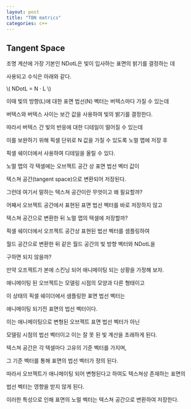 ```yaml
---
layout: post
title: "TBN matrics"
categories: c++
---
```


## Tangent Space

조명 계산에 가장 기본인 NDotL은 빛이 입사하는 표면의 밝기를 결정하는 데 

사용되고 수식은 아래와 같다.

\\( NDotL = N · L \\)

이때 빛의 방향(L)에 대한 표면 법선(N) 벡터는 버텍스마다 가질 수 있는데

버텍스와 버텍스 사이는 보간 값을 사용하여 빛의 밝기를 결정한다.

따라서 버텍스 간 빛의 반응에 대한 디테일이 떨어질 수 있는데 

이를 보완하기 위해 픽셀 단위로 N 값을 가질 수 있도록 노멀 맵에 저장 후 

픽셀 쉐이더에서 사용하여 디테일을 올릴 수 있다.

노멀 맵의 각 텍셀에는 오브젝트 공간 상 표면 법선 벡터 값이

텍스쳐 공간(tangent space)으로 변환되어 저장된다.

그런데 여기서 말하는 텍스쳐 공간이란 무엇이고 왜 필요할까?

어째서 오브젝트 공간에서 표현된 표면 법선 벡터를 바로 저장하지 않고 

텍스쳐 공간으로 변환한 뒤 노멀 맵의 텍셀에 저장할까?

픽셀 쉐이더에서 오프젝트 공간상 표현된 법선 벡터를 셈플링하여 

월드 공간으로 변환한 뒤 같은 월드 공간의 빛 방향 벡터와 NDotL을 

구하면 되지 않을까?

만약 오프젝트가 본에 스킨닝 되어 애니메이팅 되는 상황을 가정해 보자.

애니메이팅 된 오브젝트는 모델링 시점의 모양과 다른 형태이고

이 상태의 픽셀 쉐이더에서 샘플링한 표면 법선 벡터는 

애니메이팅 되기전 표면의 법선 벡터이다.

이는 애니메이팅으로 변형된 오브젝트 표면 법선 벡터가 아닌

모델링 시점의 법선 벡터이고 이는 잘 못 된 빛 계산을 초래하게 된다.

텍스쳐 공간은 각 텍셀마다 고유의 기준 벡터를 가지며,

그 기준 벡터를 통해 표면의 법선 벡터가 정의 된다.

따라서 오브젝트가 애니메이팅 되어 변형된다고 하여도 텍스쳐상 존재하는 표면의

법선 벡터는 영향을 받지 않게 된다.

<!-- begin_excerpt -->

이러한 특성으로 인해 표면의 노멀 벡터는 텍스쳐 공간으로 변환하여 저장한다.

<!-- end_excerpt -->